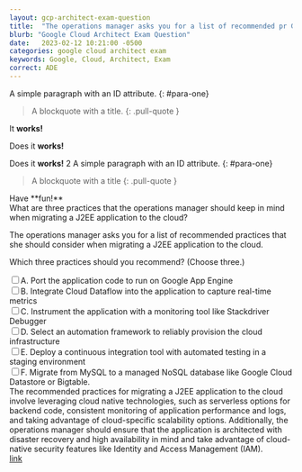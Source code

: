 ```yaml
---
layout: gcp-architect-exam-question
title:  "The operations manager asks you for a list of recommended pr GCP Exam "
blurb: "Google Cloud Architect Exam Question"
date:   2023-02-12 10:21:00 -0500
categories: google cloud architect exam
keywords: Google, Cloud, Architect, Exam
correct: ADE
---
```

A simple paragraph with an ID attribute.
{: #para-one}

> A blockquote with a title.
{: .pull-quote }


<span style="display:block" class="note">It **works!**</span>

<span style="display:block" class="note">
  
  Does it **works!**

</span>

<span style="display:block" class="note">
  
  Does it **works!** 2
A simple paragraph with an ID attribute.
{: #para-one}

</span>
  


> A blockquote with a title
{: .pull-quote }

<div class="tip" markdown="1">Have **fun!**</div>

<div class=" updated-query query">What are three practices that the operations manager should keep in mind when migrating a J2EE application to the cloud?
</div>
<div class=" original-query query">
  <p>
    The operations manager asks you for a list of recommended practices that she should consider when migrating a J2EE application to the cloud.
  </p>
  <p>
    Which three practices should you recommend? (Choose three.)
  </p>
</div>
<input class="correctAnswer" type="checkbox"/><label data-question-correct="true" data-question-part="option0">A. Port the application code to run on Google App Engine</label><br/>
<input type="checkbox"/><label data-question-part="option1">B. Integrate Cloud Dataflow into the application to capture real-time metrics</label><br/>
<input type="checkbox"/><label data-question-part="option2">C. Instrument the application with a monitoring tool like Stackdriver Debugger</label><br/>
<input class="correctAnswer" type="checkbox"/><label data-question-correct="true" data-question-part="option3">D. Select an automation framework to reliably provision the cloud infrastructure</label><br/>
<input class="correctAnswer" type="checkbox"/><label data-question-correct="true" data-question-part="option4">E. Deploy a continuous integration tool with automated testing in a staging environment</label><br/>
<input type="checkbox"/><label data-question-part="option5">F. Migrate from MySQL to a managed NoSQL database like Google Cloud Datastore or Bigtable.</label><br/>
<div class="The recommended practices for migrating a J2EE application to the cloud involve leveraging cloud native technologies, such as serverless options for backend code, consistent monitoring of application performance and logs, and taking advantage of cloud-specific scalability options. Additionally, the operations manager should ensure that the application is architected with disaster recovery and high availability in mind and take advantage of cloud-native security features like Identity and Access Management (IAM).">The recommended practices for migrating a J2EE application to the cloud involve leveraging cloud native technologies, such as serverless options for backend code, consistent monitoring of application performance and logs, and taking advantage of cloud-specific scalability options. Additionally, the operations manager should ensure that the application is architected with disaster recovery and high availability in mind and take advantage of cloud-native security features like Identity and Access Management (IAM).</div><div class="sourcelink"><a href="https://www.exam-answer.com/google/pca/question3">link</a></div>
